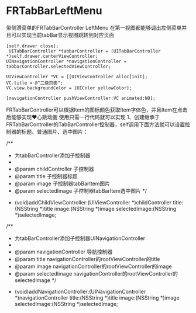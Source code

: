 # FRTabBarLeftMenu
带侧滑菜单的FRTabBarController  LeftMenu 
在第一视图都能够调出左侧菜单并且可以实现当前tabBar显示视图跳转到对应页面

    [self.drawer close];
     UITabBarController *tabbarController = (UITabBarController *)self.drawer.centerViewController;
    UINavigationController *navigationController = tabbarController.selectedViewController;
        
    UIViewController *VC = [[UIViewController alloc]init];
    VC.title = @"二级页面";
    VC.view.backgroundColor = [UIColor yellowColor];
        
    [navigationController pushViewController:VC animated:NO];        


FRTabBarController可以根据Item的图标颜色获取Item字体色，并且Item在点击后能够实现❤️心跳动画
使用只需一行代码就可以实现
1、创建继承于FRTabBarController的TabBarController控制器，self调用下面方法就可以设置控制器的标题、普通图片、选中图片：


/**
 *  为tabBarController添加子控制器
 *
 *  @param childController 子控制器
 *  @param title           子控制器标题
 *  @param image           子控制器tabBarItem图片
 *  @param selectedImage   子控制器tabBarItem选中图片
 */
- (void)addChildViewController:(UIViewController *)childController title:(NSString *)title image:(NSString *)image selectedImage:(NSString *)selectedImage;


/**
 *  为tabBarController添加子控制器UINavigationController
 *
 *  @param navigationController 导航控制器
 *  @param title                navigationController的rootViewController的title
 *  @param image                navigationController的rootViewController的image
 *  @param selectedImage        navigationController的rootViewController的selectedImage
 */
- (void)addNavigationController:(UINavigationController *)navigationController title:(NSString *)title image:(NSString *)image selectedImage:(NSString *)selectedImage;

